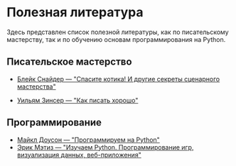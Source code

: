 # Полезная литература

Здесь представлен список полезной литературы, как по писательскому мастерству, так и по обучению основам программирования на Python.

## Писательское мастерство

<!-- - Уильям Индик — Психология для сценаристов: Построение конфликта в сюжете | <a href="/src/.vuepress/public/misc/literature/scenario/indik.pdf" download>Скачать</a> -->
<!-- - Нора Галь — Слово живое и мертвое | <a href="/src/.vuepress/public/misc/literature/scenario/nora_gal.pdf" download>Скачать</a> -->
<!-- - Юрий Окунев — Последняя ошибка начинающего писателя | <a href="/src/.vuepress/public/misc/literature/scenario/okunev.fb2" download>Скачать</a> -->
<!-- - Кэти Уэйланд — Создание арки персонажа | <a href="/src/.vuepress/public/misc/literature/scenario/weiland.fb2" download>Скачать</a> -->

- [Блейк Снайдер — "Спасите котика! И другие секреты сценарного мастерства"](https://www.ozon.ru/product/spasite-kotika-i-drugie-sekrety-stsenarnogo-masterstva-27596849/)
<!-- - Блейк Снайдер — "Спасите котика! Путеводитель для сценариста. Все сюжеты мирового кино" | <a href="/src/.vuepress/public/misc/literature/scenario/snyder_2.pdf" download>Скачать</a> -->
- [Уильям Зинсер — "Как писать хорошо"](https://www.ozon.ru/product/kak-pisat-horosho-klassicheskoe-rukovodstvo-po-sozdaniyu-nehudozhestvennyh-tekstov-20407373/)

## Программирование

- [Майкл Доусон — "Программируем на Python"](https://ru.pdfdrive.com/%D0%9F%D1%80%D0%BE%D0%B3%D1%80%D0%B0%D0%BC%D0%BC%D0%B8%D1%80%D1%83%D0%B5%D0%BC-%D0%BD%D0%B0-python-d165896207.html)
- [Эрик Мэтиз — "Изучаем Python. Программирование игр, визуализация данных, веб-приложения"](https://www.ozon.ru/product/izuchaem-python-programmirovanie-igr-vizualizatsiya-dannyh-veb-prilozheniya-138132785/)
